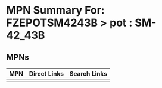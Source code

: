



# MPN Summary For: FZEPOTSM4243B > pot : SM-42_43B

## MPNs
  

|MPN|Direct Links|Search Links|
| :--- | :--- | :--- |
||||
